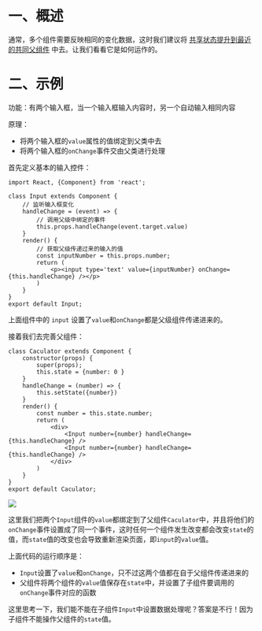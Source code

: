 # 一、概述

通常，多个组件需要反映相同的变化数据，这时我们建议将 <u>共享状态提升到最近的共同父组件</u> 中去。让我们看看它是如何运作的。

# 二、示例

功能：有两个输入框，当一个输入框输入内容时，另一个自动输入相同内容

原理：

- 将两个输入框的`value`属性的值绑定到父类中去
- 将两个输入框的`onChange`事件交由父类进行处理

首先定义基本的输入控件：

```react
import React, {Component} from 'react';

class Input extends Component {
    // 监听输入框变化
    handleChange = (event) => {
        // 调用父级中绑定的事件
        this.props.handleChange(event.target.value)
    }
    render() {
        // 获取父级传递过来的输入的值
        const inputNumber = this.props.number;
        return (
            <p><input type='text' value={inputNumber} onChange={this.handleChange} /></p>
        )
    }
}
export default Input;
```

上面组件中的 `input` 设置了`value`和`onChange`都是父级组件传递进来的。

接着我们去完善父组件：

```react
class Caculator extends Component {
    constructor(props) {
        super(props);
        this.state = {number: 0 }
    }
    handleChange = (number) => {
        this.setState({number})
    }
    render() {
        const number = this.state.number;
        return (
            <div>
                <Input number={number} handleChange={this.handleChange} />
                <Input number={number} handleChange={this.handleChange} />
            </div>
        )
    }
}
export default Caculator;
```

![](IMGS/state-ascension.gif)

这里我们把两个`Input`组件的`value`都绑定到了父组件`Caculator`中，并且将他们的`onChange`事件设置成了同一个事件，这时任何一个组件发生改变都会改变`state`的值，而`state`值的改变也会导致重新渲染页面，即`input`的`value`值。

上面代码的运行顺序是：

- `Input`设置了`value`和`onChange`，只不过这两个值都在自于父组件传递进来的
- 父组件将两个组件的`value`值保存在`state`中，并设置了子组件要调用的`onChange`事件对应的函数

这里思考一下，我们能不能在子组件`Input`中设置数据处理呢？答案是不行！因为子组件不能操作父组件的`state`值。
